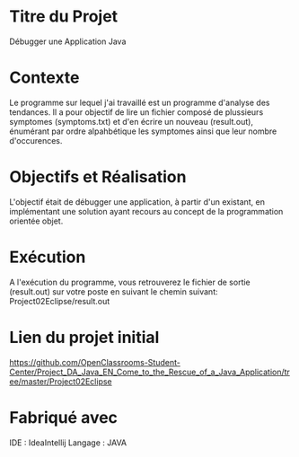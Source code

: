 # Titre du Projet
Débugger une Application Java

# Contexte 
Le programme sur lequel j'ai travaillé est un programme d'analyse des tendances. Il a pour objectif de lire un fichier composé de plussieurs
symptomes (symptoms.txt) et d'en écrire un nouveau (result.out), énumérant par ordre alpahbétique les symptomes ainsi que leur nombre d'occurences.

# Objectifs et Réalisation 
L'objectif était de débugger une application, à partir d'un existant, en implémentant une solution ayant recours au concept de la programmation orientée objet.

# Exécution 
A l'exécution du programme, vous retrouverez le fichier de sortie (result.out) sur votre poste en suivant le chemin suivant: Project02Eclipse/result.out

# Lien du projet initial
https://github.com/OpenClassrooms-Student-Center/Project_DA_Java_EN_Come_to_the_Rescue_of_a_Java_Application/tree/master/Project02Eclipse

# Fabriqué avec 
IDE : IdeaIntellij 
Langage : JAVA 
